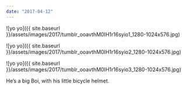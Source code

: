 ```yaml
---
date: "2017-04-12"
---
```


![yo yo]({{ site.baseurl }}/assets/images/2017/tumblr_ooavthM0IH1r16syio1_1280-1024x576.jpg)

![yo yo]({{ site.baseurl }}/assets/images/2017/tumblr_ooavthM0IH1r16syio2_1280-1024x576.jpg)

![yo yo]({{ site.baseurl }}/assets/images/2017/tumblr_ooavthM0IH1r16syio3_1280-1024x576.jpg)

He’s a big Boi, with his little bicycle helmet.
